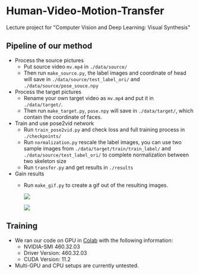 # Human-Video-Motion-Transfer
Lecture project for "Computer Vision and Deep Learning: Visual Synthesis"

## Pipeline of our method
* Process the source pictures
  * Put source video `mv.mp4` in `./data/source/` 
  * Then run `make_source.py`, the label images and coordinate of head will save in `./data/source/test_label_ori/` and `./data/source/pose_souce.npy`
* Process the target pictures
  * Rename your own target video as `mv.mp4` and put it in `./data/target/`.
  * Then run `make_target.py`, `pose.npy` will save in `./data/target/`, which contain the coordinate of faces.
* Train and use pose2vid network
  * Run `train_pose2vid.py` and check loss and full training process in `./checkpoints/`
  * Run `normalization.py` rescale the label images, you can use two sample images from `./data/target/train/train_label/` and `./data/source/test_label_ori/` to complete normalization between two skeleton size
  * Run `transfer.py` and get results in `./results`
* Gain results
  * Run `make_gif.py` to create a gif out  of the resulting images.

    ![](result/output_zheyu.gif)

    ![](result/output_jinhe.gif)

## Training
* We ran our code on GPU in [Colab](https://colab.research.google.com/drive/1y9iZH3lK-gae3PKhc7-_aZQ8eIH5dXH1?usp=sharing) with the following information:
  * NVIDIA-SMI 460.32.03    
  * Driver Version: 460.32.03    
  * CUDA Version: 11.2
* Multi-GPU and CPU setups are currently untested.